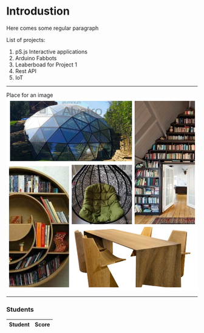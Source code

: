 # Introdustion

Here comes some regular paragraph

List of projects:
1. pS.js Interactive applications
2. Arduino Fabbots
3. Leaberboad for Project 1
4. Rest API
5. IoT

***

Place for an image
![Description](photos/1.jpg)

***

### Students
| Student | Score |
|---------|-------|